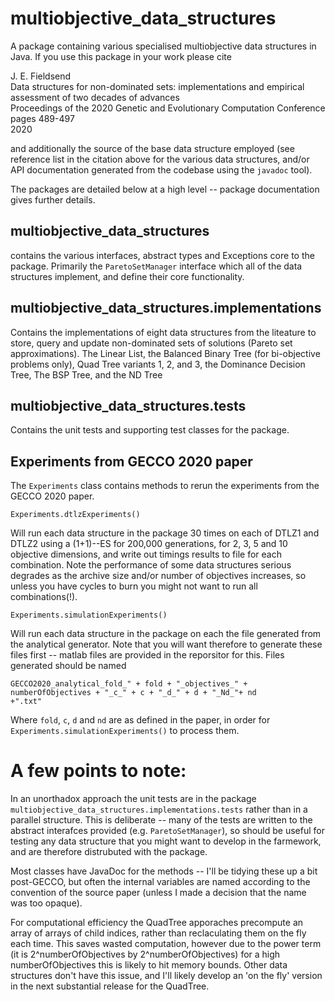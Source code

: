 # multiobjective_data_structures

<p>A package containing various specialised multiobjective data structures in Java. If you use this package in your work please cite</p>

<p>J. E. Fieldsend</br>
Data structures for non-dominated sets: implementations and empirical assessment of two decades of advances</br>
Proceedings of the 2020 Genetic and Evolutionary Computation Conference</br>
pages 489-497</br>
2020</p>

<p>and additionally the source of the base data structure employed (see reference list in the citation above for the various data structures, and/or API documentation generated from the codebase using the <code>javadoc</code> tool).</p>

<p>The packages are detailed below at a high level -- package documentation gives further details.</p>

## multiobjective_data_structures

<p>contains the various interfaces, abstract types and Exceptions core to the package. Primarily the <code>ParetoSetManager</code> interface which all of the data structures implement, and define their core functionality.</p>

## multiobjective_data_structures.implementations
 
<p>Contains the implementations of eight data structures from the liteature to store, query and update non-dominated sets of solutions (Pareto set approximations). The Linear List, the Balanced Binary Tree (for bi-objective problems only), Quad Tree variants 1, 2, and 3, the Dominance Decision Tree, The BSP Tree, and the ND Tree</p>

## multiobjective_data_structures.tests

<p>Contains the unit tests and supporting test classes for the package.</p>

## Experiments from GECCO 2020 paper

<p>The <code>Experiments</code> class contains methods to rerun the experiments from the GECCO 2020 paper.</p>

  <code>Experiments.dtlzExperiments()</code>

<p>Will run each data structure in the package 30 times on each of DTLZ1 and DTLZ2 using a (1+1)--ES for 200,000 generations, for 2, 3, 5 and 10 objective dimensions, and write out timings results to file for each combination. Note the performance of some data structures serious degrades as the archive size and/or number of objectives increases, so unless you have cycles to burn you might not want to run all combinations(!).</p>

  <code>Experiments.simulationExperiments()</code>

<p>Will run each data structure in the package on each the file generated from the analytical generator. Note that you will want therefore to generate these files first -- matlab files are provided in the reporsitor for this. Files generated should be named </p>

  <code>GECCO2020_analytical_fold_" + fold + "\_objectives\_" + numberOfObjectives + "\_c\_" + c + "\_d\_" + d + "\_Nd\_"+ nd +".txt"</code>

<p>Where <code>fold</code>, <code>c</code>, <code>d</code> and <code>nd</code> are as defined in the paper, in order for <code>Experiments.simulationExperiments()</code> to process them.</p>

# A few points to note:

<p>In an unorthadox approach the unit tests are in the package  <code>multiobjective_data_structures.implementations.tests</code> rather than in a parallel structure. This is deliberate -- many of the tests are written to the abstract interafces provided (e.g. <code>ParetoSetManager</code>), so should be useful for testing any data structure that you might want to develop in the farmework, and are therefore distrubuted with the package.</p>

<p>Most classes have JavaDoc for the methods -- I'll be tidying these up a bit post-GECCO, but often the internal variables are named according to the convention of the source paper (unless I made a decision that the name was too opaque).</p>

<p>For computational efficiency the QuadTree apporaches precompute an array of arrays of child indices, rather than reclaculating them on the fly each time. This saves wasted computation, however due to the power term (it is 2^numberOfObjectives by 2^numberOfObjectives) for a high numberOfObjectives this is likely to hit memory bounds. Other data structures don't have this issue, and I'll likely develop an 'on the fly' version in the next substantial release for the QuadTree.</p>





